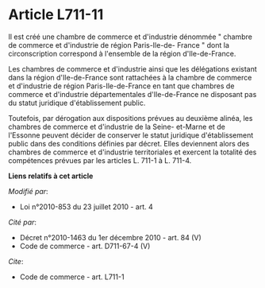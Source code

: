 # Article L711-11

Il est créé une chambre de commerce et d'industrie dénommée " chambre de commerce et d'industrie de région Paris-Ile-de-
France " dont la circonscription correspond à l'ensemble de la région d'Ile-de-France. 

Les chambres de commerce et d'industrie ainsi que les délégations existant dans la région d'Ile-de-France sont rattachées à
la chambre de commerce et d'industrie de région Paris-Ile-de-France en tant que chambres de commerce et d'industrie
départementales d'Ile-de-France ne disposant pas du statut juridique d'établissement public. 

Toutefois, par dérogation aux dispositions prévues au deuxième alinéa, les chambres de commerce et d'industrie de la Seine-
et-Marne et de l'Essonne peuvent décider de conserver le statut juridique d'établissement public dans des conditions définies
par décret. Elles deviennent alors des chambres de commerce et d'industrie territoriales et exercent la totalité des
compétences prévues par les articles L. 711-1 à L. 711-4.

**Liens relatifs à cet article**

_Modifié par_:

  - Loi n°2010-853 du 23 juillet 2010 - art. 4

_Cité par_:

  - Décret n°2010-1463 du 1er décembre 2010 - art. 84 (V)
  - Code de commerce - art. D711-67-4 (V)

_Cite_:

  - Code de commerce - art. L711-1
